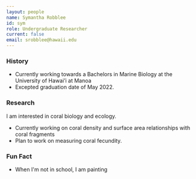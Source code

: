 ```yaml
---
layout: people
name: Symantha Robblee
id: sym
role: Undergraduate Researcher
current: false
email: srobblee@hawaii.edu
---
```


### History

- Currently working towards a Bachelors in Marine Biology at the University of Hawai’i at Manoa
- Excepted graduation date of May 2022.

### Research

I am interested in coral biology and ecology.

-  Currently working on coral density and surface area relationships with coral fragments
-  Plan to work on measuring coral fecundity.

### Fun Fact

- When I'm not in school, I am painting
